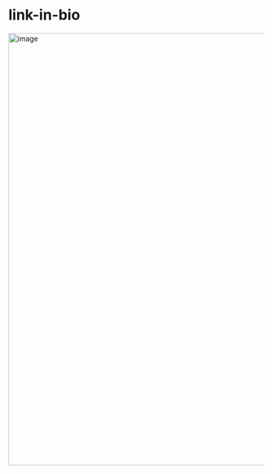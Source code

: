 # link-in-bio
<img width="849" alt="image" src="https://user-images.githubusercontent.com/93203491/199127735-3b7042a7-0cf6-461a-b2b7-f52460e3c4fe.png">
